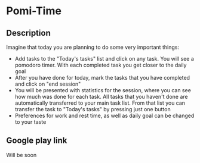 # Pomi-Time

## Description
Imagine that today you are planning to do some very important things:
- Add tasks to the "Today's tasks" list and click on any task. You will see a pomodoro timer. With each completed task you get closer to the daily goal
- After you have done for today, mark the tasks that you have completed and click on "end session"
- You will be presented with statistics for the session, where you can see how much was done for each task. All tasks that you haven't done are automatically transferred to your main task list. From that list you can transfer the task to "Today's tasks" by pressing just one button
- Preferences for work and rest time, as well as daily goal can be changed to your taste

## Google play link
Will be soon
